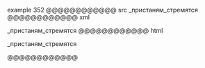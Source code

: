 example 352
@@@@@@@@@@@@ src
_пристаням_стремятся
@@@@@@@@@@@@ xml
<?xml version="1.0" encoding="UTF-8"?>
<!DOCTYPE document SYSTEM "CommonMark.dtd">
<document xmlns="http://commonmark.org/xml/1.0">
  <paragraph>
    <text>_пристаням_стремятся</text>
  </paragraph>
</document>
@@@@@@@@@@@@ html
<p>_пристаням_стремятся</p>
@@@@@@@@@@@@
